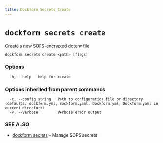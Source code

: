 ```yaml
---
title: Dockform Secrets Create
---
```


# `dockform secrets create`

Create a new SOPS-encrypted dotenv file

```
dockform secrets create <path> [flags]
```

### Options

```
  -h, --help   help for create
```

### Options inherited from parent commands

```
  -c, --config string   Path to configuration file or directory (defaults: dockform.yml, dockform.yaml, Dockform.yml, Dockform.yaml in current directory)
  -v, --verbose         Verbose error output
```

### SEE ALSO

* [dockform secrets](/cli/dockform_secrets)	 - Manage SOPS secrets

